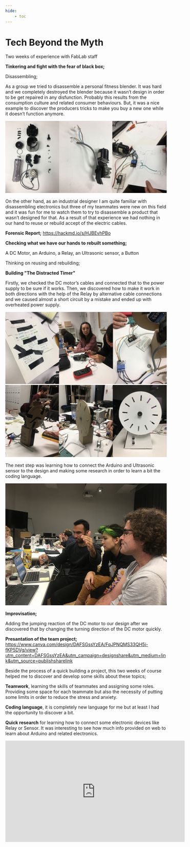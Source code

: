 ```yaml
---
hide:
    - toc
---
```


# Tech Beyond the Myth

Two weeks of experience with FabLab staff

**Tinkering and fight with the fear of black box;**

Disassembling;

As a group we tried to disassemble a personal fitness blender. It was hard and we completely destroyed the blender because it wasn’t design in order to be get repaired in any disfunction. Probably this results from the consumption culture and related consumer behaviours. But, it was a nice example to discover the producers tricks to make you buy a new one while it doesn’t function anymore.  

![](../images/disassemble.jpg)

On the other hand, as an industrial designer I am quite familiar with disassembling electronics but three of my teammates were new on this field and it was fun for me to watch them to try to disassemble a product that wasn’t designed for that. As a result of that experience we had nothing in our hand to reuse or rebuild accept of the electric cables.

**Forensic Report;**
https://hackmd.io/s/HJBEvhPBo

**Checking what we have our hands to rebuilt something;**

A DC Motor, an Arduino, a Relay, an Ultrasonic sensor, a Button

Thinking on reusing and rebuilding;

**Building "The Distracted Timer"**

Firstly, we checked the DC motor’s cables and connected that to the power supply to be sure if it works. Then, we discovered how to make it work in both directions with the help of the Relay by alternative cable connections and we caused almost a short circuit by a mistake and ended up with overheated power supply.

![](../images/thingstorebuilt.jpg)
![](../images/rebuildingprocess.jpg)

The next step was learning how to connect the Arduino and Ultrasonic sensor to the design and making some research in order to learn a bit the coding language.

![](../images/testingthesensor.jpg)

**Improvisation;**

Adding the jumping reaction of the DC motor to our design after we discovered that by changing the turning direction of the DC motor quickly.

**Presantation of the team project;**
https://www.canva.com/design/DAFSGssYzEA/FqJPNQMS33QH5i-fKP5DVg/view?utm_content=DAFSGssYzEA&utm_campaign=designshare&utm_medium=link&utm_source=publishsharelink

Beside the process of a quick building a project, this two weeks of course helped me to discover and develop some skills about these topics;

**Teamwork**, learning the skills of teammates and assigning some roles. Providing some space for each teammate but also the necessity of putting some limits in order to reduce the stress and anxiety.

**Coding language**, it is completely new language for me but at least I had the opportunity to discover a bit.

**Quick research** for learning how to connect some electronic devices like Relay or Sensor. It was interesting to see how much info provided on web to learn about Arduino and related electronics.

<p align="center">
<iframe width="560" height="315" src="https://www.youtube.com/embed/o3Lg-85AYJA" title="YouTube video player" frameborder="0" allow="accelerometer; autoplay; clipboard-write; encrypted-media; gyroscope; picture-in-picture" allowfullscreen></iframe>
